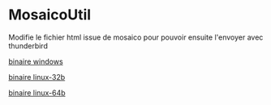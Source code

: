 # MosaicoUtil

Modifie le fichier html issue de mosaico pour pouvoir ensuite l'envoyer avec thunderbird

[binaire windows](https://github.com/bbmt-bbmt/MosaicoUtil/raw/master/binary/MosaicoUtil-win32b-v0.4.exe)

[binaire linux-32b](https://github.com/bbmt-bbmt/MosaicoUtil/raw/master/binary/MosaicoUtil-linux32b-v0.4.exe)

[binaire linux-64b](https://github.com/bbmt-bbmt/MosaicoUtil/raw/master/binary/MosaicoUtil-linux64b-v0.4.exe)